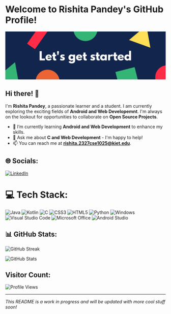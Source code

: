 # Welcome to Rishita Pandey's GitHub Profile!

![utkarshpayal](https://github.com/RishitaPandey2327/Rishita/raw/main/Colorful%20Shapes%20Header%20Banner.png)


## Hi there! 👋

I'm **Rishita Pandey**, a passionate learner and a student. I am currently exploring the exciting fields of **Android and Web Developemnt**. I'm always on the lookout for opportunities to collaborate on **Open Source Projects**.

- 🌱 I’m currently learning **Android and Web Development** to enhance my skills. 
- 💬 Ask me about **C and Web Development** - I'm happy to help!
- 📫 You can reach me at **rishita.2327cse1025@kiet.edu**.

## 🌐 Socials:
[![LinkedIn](https://img.shields.io/badge/LinkedIn-%230077B5.svg?logo=linkedin&logoColor=white)](https://www.linkedin.com/in/rishita-pandey-19a8a82a8/)



# 💻 Tech Stack:
![Java](https://img.shields.io/badge/java-%231572B6.svg?style=for-the-badge&logo=java&logoColor=white)
![Kotlin](https://img.shields.io/badge/kotlin-%231572B6.svg?style=for-the-badge&logo=kotlin&logoColor=white)
![C](https://img.shields.io/badge/c-%2300599C.svg?style=for-the-badge&logo=c%2B%2B&logoColor=white) 
![CSS3](https://img.shields.io/badge/css3-%231572B6.svg?style=for-the-badge&logo=css3&logoColor=white) 
![HTML5](https://img.shields.io/badge/html5-%23E34F26.svg?style=for-the-badge&logo=html5&logoColor=white)
![Python](https://img.shields.io/badge/python-3670A0?style=for-the-badge&logo=python&logoColor=ffdd54) 
![Windows](https://img.shields.io/badge/Windows-0078D6?style=for-the-badge&logo=windows&logoColor=white)
![Visual Studio Code](https://img.shields.io/badge/VSCode-0078D4?style=for-the-badge&logo=visual%20studio%20code&logoColor=white)
![Microsoft Office](https://img.shields.io/badge/Microsoft_Office-D83B01?style=for-the-badge&logo=microsoft-office&logoColor=white)
![Android Studio](https://img.shields.io/badge/Android_Studio-0078D4?style=for-the-badge&logo=android%20studio%20code&logoColor=white)

## 📊 GitHub Stats:

![GitHub Streak](https://github-readme-streak-stats.herokuapp.com/?user=RishitaPandey2327&)

![GitHub Stats](https://github-readme-stats-mu-dusky.vercel.app/api?username=RishitaPandey2327&show_icons=true&theme=radical&count_private=true&include_all_commits=true)


## Visitor Count:

![Profile Views](https://komarev.com/ghpvc/?username=RishitaPandey2327&color=blueviolet)

---

_This README is a work in progress and will be updated with more cool stuff soon!_
